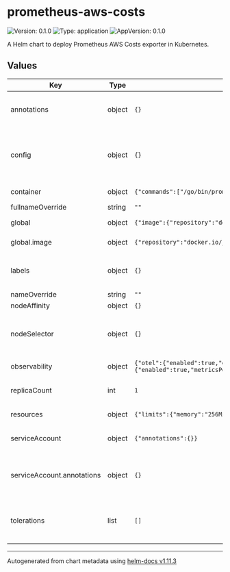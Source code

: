 # prometheus-aws-costs

![Version: 0.1.0](https://img.shields.io/badge/Version-0.1.0-informational?style=flat-square) ![Type: application](https://img.shields.io/badge/Type-application-informational?style=flat-square) ![AppVersion: 0.1.0](https://img.shields.io/badge/AppVersion-0.1.0-informational?style=flat-square)

A Helm chart to deploy Prometheus AWS Costs exporter in Kubernetes.

## Values

| Key | Type | Default | Description |
|-----|------|---------|-------------|
| annotations | object | `{}` | Map of annotations applied to all resources |
| config | object | `{}` | Prometheus AWS Costs configuration used as environment variable |
| container | object | `{"commands":["/go/bin/prometheus-aws-costs"]}` | Configure container |
| fullnameOverride | string | `""` |  |
| global | object | `{"image":{"repository":"docker.io/jleloup/prometheus-aws-costs","tag":"latest"}}` | Global values |
| global.image | object | `{"repository":"docker.io/jleloup/prometheus-aws-costs","tag":"latest"}` | Image configuration |
| labels | object | `{}` | Map of labels applied to all resources |
| nameOverride | string | `""` |  |
| nodeAffinity | object | `{}` |  |
| nodeSelector | object | `{}` | Node selector for nodes to schedule the pod on |
| observability | object | `{"otel":{"enabled":true,"endpoint":""},"prometheus":{"enabled":true,"metricsPort":"11223","path":"/metrics","scrapeInterval":"10m"}}` | Configure observability |
| replicaCount | int | `1` | Number of replicas to run |
| resources | object | `{"limits":{"memory":"256Mi"},"requests":{"cpu":"50m","memory":"256Mi"}}` | Pod resources |
| serviceAccount | object | `{"annotations":{}}` | Service Account configuration |
| serviceAccount.annotations | object | `{}` | Service Account annotations. Useful for IRSA. |
| tolerations | list | `[]` | Tolerations to schedule the pod on tainted nodes |

----------------------------------------------
Autogenerated from chart metadata using [helm-docs v1.11.3](https://github.com/norwoodj/helm-docs/releases/v1.11.3)
